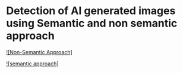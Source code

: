 # Detection of AI generated images using Semantic and non semantic approach

[![Non-Semantic Approach]](https://github.com/hridayK/Detection-of-AI-generated-images)

[![semantic approach]](https://github.com/VirenKeswani/AI-image-detection)